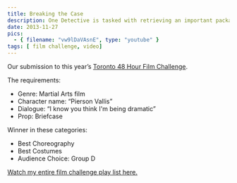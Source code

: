 ```yaml
---
title: Breaking the Case
description: One Detective is tasked with retrieving an important package, but can he overcome the obstacles in his path?
date: 2013-11-27
pics:
  - { filename: "vw9lDaVAsnE", type: "youtube" }
tags: [ film challenge, video]
---
```

Our submission to this year’s [Toronto 48 Hour Film Challenge](https://www.48hourfilm.com/toronto).

The requirements:

- Genre: Martial Arts film
- Character name: “Pierson Vallis”
- Dialogue: “I know you think I'm being dramatic”
- Prop: Briefcase

Winner in these categories:
 - Best Choreography
 - Best Costumes
 - Audience Choice: Group D

[Watch my entire film challenge play list here.](https://www.youtube.com/watch?v=4Me3zDGkiUQ&list=PLejSYJ7FH1s2KTYgidFS0SdPvHUOSkT_W)